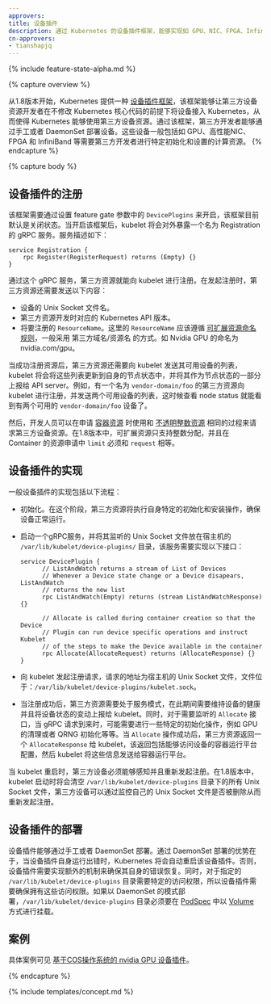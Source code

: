 ```yaml
---
approvers:
title: 设备插件
description: 通过 Kubernetes 的设备插件框架，能够实现如 GPU、NIC、FPGA、InfiniBand 等需要第三方特定设置的插件接入。
cn-approvers:
- tianshapjq
---
```

<!--
---
approvers:
title: Device Plugins
description: Use the Kubernetes device plugin framework to implement plugins for GPUs, NICs, FPGAs, InfiniBand, and similar resources that require vendor-specific setup.
---
-->

{% include feature-state-alpha.md %}

{% capture overview %}
<!--
Starting in version 1.8, Kubernetes provides a
[device plugin framework](https://github.com/kubernetes/community/blob/master/contributors/design-proposals/resource-management/device-plugin.md)
for vendors to advertise their resources to the kubelet without changing Kubernetes core code.
Instead of writing custom Kubernetes code, vendors can implement a device plugin that can
be deployed manually or as a DaemonSet. The targeted devices include GPUs,
High-performance NICs, FPGAs, InfiniBand, and other similar computing resources
that may require vendor specific initialization and setup.
-->
从1.8版本开始，Kubernetes 提供一种 [设备插件框架](https://github.com/kubernetes/community/blob/master/contributors/design-proposals/resource-management/device-plugin.md)，该框架能够让第三方设备资源开发者在不修改 Kubernetes 核心代码的前提下将设备接入 Kubernetes，从而使得 Kubernetes 能够使用第三方设备资源。通过该框架，第三方开发者能够通过手工或者 DaemonSet 部署设备。这些设备一般包括如 GPU、高性能NIC、FPGA 和 InfiniBand 等需要第三方开发者进行特定初始化和设置的计算资源。
{% endcapture %}

{% capture body %}

<!--
## Device plugin registration
-->
## 设备插件的注册

<!--
The device plugins feature is gated by the `DevicePlugins` feature gate and is disabled by default.
When the device plugins feature is enabled, the kubelet exports a `Registration` gRPC service:
-->
该框架需要通过设置 feature gate 参数中的 `DevicePlugins` 来开启，该框架目前默认是关闭状态。当开启该框架后，kubelet 将会对外暴露一个名为 Registration 的 gRPC 服务。服务描述如下：

```gRPC
service Registration {
	rpc Register(RegisterRequest) returns (Empty) {}
}
```
<!--
A device plugin can register itself with the kubelet through this gRPC service.
During the registration, the device plugin needs to send:

  * The name of its Unix socket.
  * The Device Plugin API version against which it was built.
  * The `ResourceName` it wants to advertise. Here `ResourceName` needs to follow the
    [extended resource naming scheme](https://github.com/kubernetes/kubernetes/pull/48922)
    as `vendor-domain/resource`.
    For example, an Nvidia GPU is advertised as `nvidia.com/gpu`.
-->
通过这个 gRPC 服务，第三方资源就能向 kubelet 进行注册。在发起注册时，第三方资源还需要发送以下内容：

  * 设备的 Unix Socket 文件名。
  * 第三方资源开发时对应的 Kubernetes API 版本。
  * 将要注册的 `ResourceName`。这里的 `ResourceName` 应该遵循 [可扩展资源命名规则](https://github.com/kubernetes/kubernetes/pull/48922)，一般采用 第三方域名/资源名 的方式。如 Nvidia GPU 的命名为 nvidia.com/gpu。

<!--
Following a successful registration, the device plugin sends the kubelet the
list of devices it manages, and the kubelet is then in charge of advertising those
resources to the API server as part of the kubelet node status update.
For example, after a device plugin registers `vendor-domain/foo` with the kubelet
and reports two healthy devices on a node, the node status is updated
to advertise 2 `vendor-domain/foo`.
-->
当成功注册资源后，第三方资源还需要向 kubelet 发送其可用设备的列表，kubelet 将会将这些列表更新到自身的节点状态中，并将其作为节点状态的一部分上报给 API server。例如，有一个名为 `vendor-domain/foo` 的第三方资源向 kubelet 进行注册，并发送两个可用设备的列表，这时候查看 node status 就能看到有两个可用的 `vendor-domain/foo` 设备了。

<!--
Then, developers can request devices in a
[Container](/docs/api-reference/{{page.version}}/#container-v1-core)
specification by using the same process that is used for
[opaque integer resources](/docs/tasks/configure-pod-container/opaque-integer-resource/).
In version 1.8, extended resources are spported only as integer resources and must have
`limit` equal to `request` in the Container specification.
-->
然后，开发人员可以在申请 [容器资源](/docs/api-reference/{{page.version}}/#container-v1-core) 时使用和 [不透明整数资源](/docs/tasks/configure-pod-container/opaque-integer-resource/) 相同的过程来请求第三方设备资源。在1.8版本中，可扩展资源只支持整数分配，并且在 Container 的资源申请中 `limit` 必须和 `request` 相等。

<!--
## Device plugin implementation
-->
## 设备插件的实现

<!--
The general workflow of a device plugin includes the following steps:
-->
一般设备插件的实现包括以下流程：

<!--
* Initialization. During this phase, the device plugin performs vendor specific
  initialization and setup to make sure the devices are in a ready state.
-->
* 初始化。在这个阶段，第三方资源将执行自身特定的初始化和安装操作，确保设备正常运行。

<!--
* The plugin starts a gRPC service, with a Unix socket under host path
  `/var/lib/kubelet/device-plugins/`, that implements the following interfaces:
-->
* 启动一个gRPC服务，并将其监听的 Unix Socket 文件放在宿主机的 `/var/lib/kubelet/device-plugins/` 目录，该服务需要实现以下接口：

  ```gRPC
  service DevicePlugin {
        // ListAndWatch returns a stream of List of Devices
        // Whenever a Device state change or a Device disapears, ListAndWatch
        // returns the new list
        rpc ListAndWatch(Empty) returns (stream ListAndWatchResponse) {}

        // Allocate is called during container creation so that the Device
        // Plugin can run device specific operations and instruct Kubelet
        // of the steps to make the Device available in the container
        rpc Allocate(AllocateRequest) returns (AllocateResponse) {}
  }
  ```

<!--
* The plugin registers itself with the kubelet through the Unix socket at host
  path `/var/lib/kubelet/device-plugins/kubelet.sock`.
-->
* 向 kubelet 发起注册请求，请求的地址为宿主机的 Unix Socket 文件，文件位于：`/var/lib/kubelet/device-plugins/kubelet.sock`。

<!--
* After successfully registering itself, the device plugin runs in serving mode, during which it keeps
monitoring device health and reports back to the kubelet upon any device state changes.
It is also responsible for serving `Allocate` gRPC requests. During `Allocate`, the device plugin may
do device-specific preparation; for example, GPU cleanup or QRNG initialization.
If the operations succeed, the device plugin returns an `AllocateResponse` that contains container
runtime configurations for accessing the allocated devices. The kubelet passes this information
to the container runtime.
-->
* 当注册成功后，第三方资源需要处于服务模式，在此期间需要维持设备的健康并且将设备状态的变动上报给 kubelet。同时，对于需要监听的 `Allocate` 接口，当 gRPC 请求到来时，可能需要进行一些特定的初始化操作，例如 GPU 的清理或者 QRNG 初始化等等。当 `Allocate` 操作成功后，第三方资源返回一个 `AllocateResponse` 给 kubelet，该返回包括能够访问设备的容器运行平台配置，然后 kubelet 将这些信息发送给容器运行平台。

<!--
A device plugin is expected to detect kubelet restarts and re-register itself with the new
kubelet instance. In version 1.8, a new kubelet instance cleans up all the existing Unix sockets
under `/var/lib/kubelet/device-plugins` when it starts. A device plugin can monitor the deletion
of its Unix socket and re-register itself upon such an event.
-->
当 kubelet 重启时，第三方设备必须能够感知并且重新发起注册。在1.8版本中，kubelet 启动时将会清空 `/var/lib/kubelet/device-plugins` 目录下的所有 Unix Socket 文件，第三方设备可以通过监控自己的 Unix Socket 文件是否被删除从而重新发起注册。

<!--
## Device plugin deployment
-->
## 设备插件的部署

<!--
A device plugin can be deployed manually or as a DaemonSet. Being deployed as a DaemonSet has
the benefit that Kubernetes can restart the device plugin if it fails.
Otherwise, an extra mechanism is needed to recover from device plugin failures.
The canonical directory `/var/lib/kubelet/device-plugins` requires privileged access,
so a device plugin must run in a privileged security context.
If a device plugin is running as a DaemonSet, `/var/lib/kubelet/device-plugins`
must be mounted as a
[Volume](/docs/api-reference/{{page.version}}/#volume-v1-core)
in the plugin's
[PodSpec](/docs/api-reference/{{page.version}}/#podspec-v1-core).
-->
设备插件能够通过手工或者 DaemonSet 部署。通过 DaemonSet 部署的优势在于，当设备插件自身运行出错时，Kubernetes 将会自动重启该设备插件。否则，设备插件需要实现额外的机制来确保其自身的错误恢复。同时，对于指定的 `/var/lib/kubelet/device-plugins`  目录需要特定的访问权限，所以设备插件需要确保拥有这些访问权限。如果以 DaemonSet 的模式部署，`/var/lib/kubelet/device-plugins` 目录必须要在  [PodSpec](/docs/api-reference/{{page.version}}/#podspec-v1-core) 中以 [Volume](/docs/api-reference/{{page.version}}/#volume-v1-core) 方式进行挂载。

<!--
## Examples
-->
## 案例

<!--
For an example device plugin implementation, see
[nvidia GPU device plugin for COS base OS](https://github.com/GoogleCloudPlatform/container-engine-accelerators/tree/master/cmd/nvidia_gpu).
-->
具体案例可见 [基于COS操作系统的 nvidia GPU 设备插件](https://github.com/GoogleCloudPlatform/container-engine-accelerators/tree/master/cmd/nvidia_gpu)。

{% endcapture %}

{% include templates/concept.md %}
